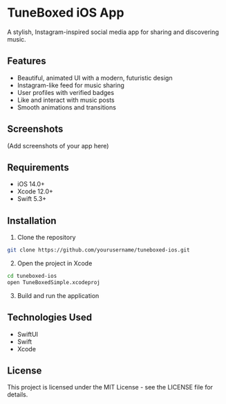 # TuneBoxed iOS App

A stylish, Instagram-inspired social media app for sharing and discovering music.

## Features

- Beautiful, animated UI with a modern, futuristic design
- Instagram-like feed for music sharing
- User profiles with verified badges
- Like and interact with music posts
- Smooth animations and transitions

## Screenshots

(Add screenshots of your app here)

## Requirements

- iOS 14.0+
- Xcode 12.0+
- Swift 5.3+

## Installation

1. Clone the repository
```bash
git clone https://github.com/yourusername/tuneboxed-ios.git
```

2. Open the project in Xcode
```bash
cd tuneboxed-ios
open TuneBoxedSimple.xcodeproj
```

3. Build and run the application

## Technologies Used

- SwiftUI
- Swift
- Xcode

## License

This project is licensed under the MIT License - see the LICENSE file for details. 
